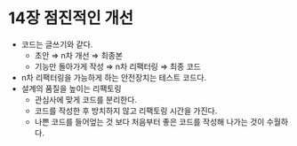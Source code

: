 # 14장 점진적인 개선

- 코드는 글쓰기와 같다.
    - 초안 ⇒ n차 개선 ⇒ 최종본
    - 기능만 돌아가게 작성 ⇒ n차 리팩터링 ⇒ 최종 코드
- n차 리팩터링을 가능하게 하는 안전장치는 테스트 코드다.
- 설계의 품질을 높이는 리팩토링
    - 관심사에 맞게 코드를 분리한다.
    - 코드를 작성한 후 방치하지 않고 리팩토링 시간을 가진다.
    - 나쁜 코드를 들어엎는 것 보다 처음부터 좋은 코드를 작성해 나가는 것이 수월하다.